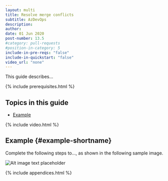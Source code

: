 ```yaml
---
layout: multi
title: Resolve merge conflicts
subtitle: AzDevOps
description:
author:
date: 01 Jun 2020
post-number: 13.5
#category: pull-requests
#position-in-category: 5
include-in-pre-reqs: "false"
include-in-quickstart: "false"
video_url: "none"
---
```


This guide describes...

{% include prerequisites.html %}

## Topics in this guide

- [Example](#example-shortname)

{% include video.html %}

## Example {#example-shortname}

Complete the following steps to..., as shown in the following sample image.

![Alt image text placeholder](../../assets/images/13-pull-requests/conflicts/azdev/img-placeholder.png)

{% include appendices.html %}
